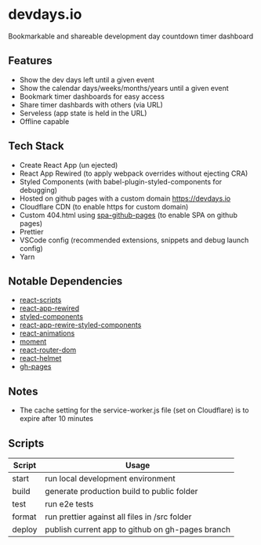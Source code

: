 # devdays.io

Bookmarkable and shareable development day countdown timer dashboard

## Features

* Show the dev days left until a given event
* Show the calendar days/weeks/months/years until a given event
* Bookmark timer dashboards for easy access
* Share timer dashbards with others (via URL)
* Serveless (app state is held in the URL)
* Offline capable

## Tech Stack

* Create React App (un ejected)
* React App Rewired (to apply webpack overrides without ejecting CRA)
* Styled Components (with babel-plugin-styled-components for debugging)
* Hosted on github pages with a custom domain https://devdays.io
* Cloudflare CDN (to enable https for custom domain)
* Custom 404.html using [spa-github-pages](https://github.com/rafrex/spa-github-pages) (to enable SPA on github pages)
* Prettier
* VSCode config (recommended extensions, snippets and debug launch config)
* Yarn

## Notable Dependencies

* [react-scripts](https://github.com/facebook/create-react-app)
* [react-app-rewired](https://github.com/timarney/react-app-rewired)
* [styled-components](https://github.com/styled-components/styled-components)
* [react-app-rewire-styled-components](https://github.com/withspectrum/react-app-rewire-styled-components)
* [react-animations](https://github.com/FormidableLabs/react-animations)
* [moment](https://github.com/moment/moment)
* [react-router-dom](https://github.com/ReactTraining/react-router/tree/master/packages/react-router-dom)
* [react-helmet](https://github.com/nfl/react-helmet)
* [gh-pages](https://github.com/tschaub/gh-pages)

## Notes

* The cache setting for the service-worker.js file (set on Cloudflare) is to expire after 10 minutes

## Scripts

| Script        | Usage                                            |
| ------------- | ------------------------------------------------ |
| start         | run local development environment                |
| build         | generate production build to public folder       |
| test          | run e2e tests                                    |
| format        | run prettier against all files in /src folder    |
| deploy        | publish current app to github on gh-pages branch |